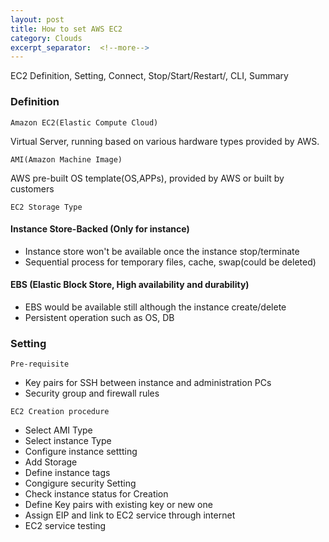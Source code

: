 ```yaml
---
layout: post
title: How to set AWS EC2
category: Clouds
excerpt_separator:  <!--more-->
---
```


EC2 Definition, Setting, Connect, Stop/Start/Restart/, CLI, Summary

### Definition

`Amazon EC2(Elastic Compute Cloud)`

Virtual Server, running based on various hardware types provided by AWS.

`AMI(Amazon Machine Image)`

AWS pre-built OS template(OS,APPs), provided by AWS or built by customers

`EC2 Storage Type`

#### Instance Store-Backed (Only for instance)
   * Instance store won't be available once the instance stop/terminate
   * Sequential process for temporary files, cache, swap(could be deleted)
#### EBS (Elastic Block Store, High availability and durability)
   * EBS would be available still although the instance create/delete
   * Persistent operation such as OS, DB

### Setting

`Pre-requisite`

  * Key pairs for SSH between instance and administration PCs
  * Security group and firewall rules

`EC2 Creation procedure`

  * Select AMI Type
  * Select instance Type
  * Configure instance settting
  * Add Storage
  * Define instance tags
  * Congigure security Setting
  * Check instance status for Creation
  * Define Key pairs with existing key or new one
  * Assign EIP and link to EC2 service through internet
  * EC2 service testing
